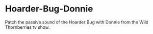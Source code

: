 # Hoarder-Bug-Donnie
Patch the passive sound of the Hoarder Bug with Donnie from the Wild Thornberries tv show. 

